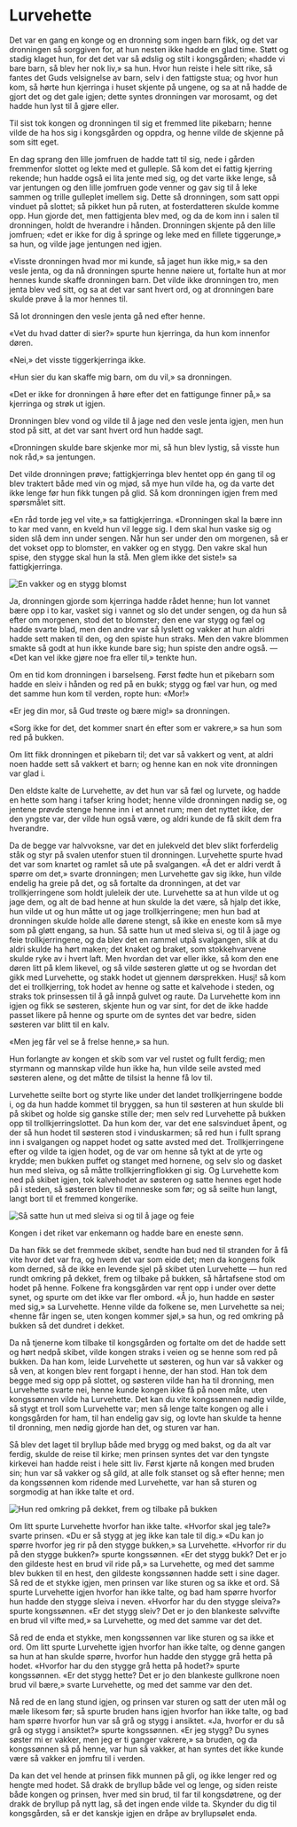 # Lurvehette

Det var en gang en konge og en dronning som ingen barn fikk, og det var dronningen så sorggiven for, at hun nesten ikke hadde en glad time. Støtt og stadig klaget hun, for det det var så ødslig og stilt i kongsgården; «hadde vi bare barn, så blev her nok liv,» sa hun. Hvor hun reiste i hele sitt rike, så fantes det Guds velsignelse av barn, selv i den fattigste stua; og hvor hun kom, så hørte hun kjerringa i huset skjente på ungene, og sa at nå hadde de gjort det og det gale igjen; dette syntes dronningen var morosamt, og det hadde hun lyst til å gjøre eller.

Til sist tok kongen og dronningen til sig et fremmed lite pikebarn; henne vilde de ha hos sig i kongsgården og oppdra, og henne vilde de skjenne på som sitt eget.

En dag sprang den lille jomfruen de hadde tatt til sig, nede i gården fremmenfor slottet og lekte med et gulleple. Så kom det ei fattig kjerring rekende; hun hadde også ei lita jente med sig, og det varte ikke lenge, så var jentungen og den lille jomfruen gode venner og gav sig til å leke sammen og trille gulleplet imellem sig. Dette så dronningen, som satt oppi vinduet på slottet; så pikket hun på ruten, at fosterdatteren skulde komme opp. Hun gjorde det, men fattigjenta blev med, og da de kom inn i salen til dronningen, holdt de hverandre i hånden. Dronningen skjente på den lille jomfruen; «det er ikke for dig å springe og leke med en fillete tiggerunge,» sa hun, og vilde jage jentungen ned igjen.

«Visste dronningen hvad mor mi kunde, så jaget hun ikke mig,» sa den vesle jenta, og da nå dronningen spurte henne nøiere ut, fortalte hun at mor hennes kunde skaffe dronningen barn. Det vilde ikke dronningen tro, men jenta blev ved sitt, og sa at det var sant hvert ord, og at dronningen bare skulde prøve å la mor hennes til.

Så lot dronningen den vesle jenta gå ned efter henne.

«Vet du hvad datter di sier?» spurte hun kjerringa, da hun kom innenfor døren.

«Nei,» det visste tiggerkjerringa ikke.

«Hun sier du kan skaffe mig barn, om du vil,» sa dronningen.

«Det er ikke for dronningen å høre efter det en fattigunge finner på,» sa kjerringa og strøk ut igjen.

Dronningen blev vond og vilde til å jage ned den vesle jenta igjen, men hun stod på sitt, at det var sant hvert ord hun hadde sagt.

«Dronningen skulde bare skjenke mor mi, så hun blev lystig, så visste hun nok råd,» sa jentungen.

Det vilde dronningen prøve; fattigkjerringa blev hentet opp én gang til og blev traktert både med vin og mjød, så mye hun vilde ha, og da varte det ikke lenge før hun fikk tungen på glid. Så kom dronningen igjen frem med spørsmålet sitt.

«En råd torde jeg vel vite,» sa fattigkjerringa. «Dronningen skal la bære inn to kar med vann, en kveld hun vil legge sig. I dem skal hun vaske sig og siden slå dem inn under sengen. Når hun ser under den om morgenen, så er det vokset opp to blomster, en vakker og en stygg. Den vakre skal hun spise, den stygge skal hun la stå. Men glem ikke det siste!» sa fattigkjerringa.

![En vakker og en stygg blomst](./lurvehette_blomst.png)

Ja, dronningen gjorde som kjerringa hadde rådet henne; hun lot vannet bære opp i to kar, vasket sig i vannet og slo det under sengen, og da hun så efter om morgenen, stod det to blomster; den ene var stygg og fæl og hadde svarte blad, men den andre var så lyslett og vakker at hun aldri hadde sett maken til den, og den spiste hun straks. Men den vakre blommen smakte så godt at hun ikke kunde bare sig; hun spiste den andre også. — «Det kan vel ikke gjøre noe fra eller til,» tenkte hun.

Om en tid kom dronningen i barselseng. Først fødte hun et pikebarn som hadde en sleiv i hånden og red på en bukk; stygg og fæl var hun, og med det samme hun kom til verden, ropte hun: «Mor!»

«Er jeg din mor, så Gud trøste og bære mig!» sa dronningen.

«Sorg ikke for det, det kommer snart én efter som er vakrere,» sa hun som red på bukken.

Om litt fikk dronningen et pikebarn til; det var så vakkert og vent, at aldri noen hadde sett så vakkert et barn; og henne kan en nok vite dronningen var glad i.

Den eldste kalte de Lurvehette, av det hun var så fæl og lurvete, og hadde en hette som hang i tafser kring hodet; henne vilde dronningen nødig se, og jentene prøvde stenge henne inn i et annet rum; men det nyttet ikke, der den yngste var, der vilde hun også være, og aldri kunde de få skilt dem fra hverandre.

Da de begge var halvvoksne, var det en julekveld det blev slikt forferdelig ståk og styr på svalen utenfor stuen til dronningen. Lurvehette spurte hvad det var som knartet og ramlet så ute på svalgangen. «Å det er aldri verdt å spørre om det,» svarte dronningen; men Lurvehette gav sig ikke, hun vilde endelig ha greie på det, og så fortalte da dronningen, at det var trollkjerringene som holdt juleleik der ute. Lurvehette sa at hun vilde ut og jage dem, og alt de bad henne at hun skulde la det være, så hjalp det ikke, hun vilde ut og hun måtte ut og jage trollkjerringene; men hun bad at dronningen skulde holde alle dørene stengt, så ikke en eneste kom så mye som på gløtt engang, sa hun. Så satte hun ut med sleiva si, og til å jage og feie trollkjerringene, og da blev det en rammel utpå svalgangen, slik at du aldri skulde ha hørt maken; det knaket og braket, som stokkehvarvene skulde ryke av i hvert laft. Men hvordan det var eller ikke, så kom den ene døren litt på klem likevel, og så vilde søsteren gløtte ut og se hvordan det gikk med Lurvehette, og stakk hodet ut gjennem dørsprekken. Husj! så kom det ei trollkjerring, tok hodet av henne og satte et kalvehode i steden, og straks tok prinsessen til å gå innpå gulvet og raute. Da Lurvehette kom inn igjen og fikk se søsteren, skjente hun og var sint, for det de ikke hadde passet likere på henne og spurte om de syntes det var bedre, siden søsteren var blitt til en kalv.

«Men jeg får vel se å frelse henne,» sa hun.

Hun forlangte av kongen et skib som var vel rustet og fullt ferdig; men styrmann og mannskap vilde hun ikke ha, hun vilde seile avsted med søsteren alene, og det måtte de tilsist la henne få lov til.

Lurvehette seilte bort og styrte like under det landet trollkjerringene bodde i, og da hun hadde kommet til bryggen, sa hun til søsteren at hun skulde bli på skibet og holde sig ganske stille der; men selv red Lurvehette på bukken opp til trollkjerringslottet. Da hun kom der, var det ene salsvinduet åpent, og der så hun hodet til søsteren stod i vinduskarmen; så red hun i fullt sprang inn i svalgangen og nappet hodet og satte avsted med det. Trollkjerringene efter og vilde ta igjen hodet, og de var om henne så tykt at de yrte og krydde; men bukken puffet og stanget med hornene, og selv slo og dasket hun med sleiva, og så måtte trollkjerringflokken gi sig. Og Lurvehette kom ned på skibet igjen, tok kalvehodet av søsteren og satte hennes eget hode på i steden, så søsteren blev til menneske som før; og så seilte hun langt, langt bort til et fremmed kongerike.

![Så satte hun ut med sleiva si og til å jage og feie](./lurvehette_jage.png)

Kongen i det riket var enkemann og hadde bare en eneste sønn.

Da han fikk se det fremmede skibet, sendte han bud ned til stranden for å få vite hvor det var fra, og hvem det var som eide det; men da kongens folk kom derned, så de ikke en levende sjel på skibet uten Lurvehette — hun red rundt omkring på dekket, frem og tilbake på bukken, så hårtafsene stod om hodet på henne. Folkene fra kongsgården var rent opp i under over dette synet, og spurte om det ikke var fler ombord. «Å jo, hun hadde en søster med sig,» sa Lurvehette. Henne vilde da folkene se, men Lurvehette sa nei; «henne får ingen se, uten kongen kommer sjøl,» sa hun, og red omkring på bukken så det dundret i dekket.

Da nå tjenerne kom tilbake til kongsgården og fortalte om det de hadde sett og hørt nedpå skibet, vilde kongen straks i veien og se henne som red på bukken. Da han kom, leide Lurvehette ut søsteren, og hun var så vakker og så ven, at kongen blev rent forgapt i henne, der han stod. Han tok dem begge med sig opp på slottet, og søsteren vilde han ha til dronning, men Lurvehette svarte nei, henne kunde kongen ikke få på noen måte, uten kongssønnen vilde ha Lurvehette. Det kan du vite kongssønnen nødig vilde, så stygt et troll som Lurvehette var; men så lenge talte kongen og alle i kongsgården for ham, til han endelig gav sig, og lovte han skulde ta henne til dronning, men nødig gjorde han det, og sturen var han.

Så blev det laget til bryllup både med brygg og med bakst, og da alt var ferdig, skulde de reise til kirke; men prinsen syntes det var den tyngste kirkevei han hadde reist i hele sitt liv. Først kjørte nå kongen med bruden sin; hun var så vakker og så gild, at alle folk stanset og så efter henne; men da kongssønnen kom ridende med Lurvehette, var han så sturen og sorgmodig at han ikke talte et ord.

![Hun red omkring på dekket, frem og tilbake på bukken](./lurvehette_bukk.png)

Om litt spurte Lurvehette hvorfor han ikke talte. «Hvorfor skal jeg tale?» svarte prinsen. «Du er så stygg at jeg ikke kan tale til dig.» «Du kan jo spørre hvorfor jeg rir på den stygge bukken,» sa Lurvehette. «Hvorfor rir du på den stygge bukken?» spurte kongssønnen. «Er det stygg bukk? Det er jo den gildeste hest en brud vil ride på,» sa Lurvehette, og med det samme blev bukken til en hest, den gildeste kongssønnen hadde sett i sine dager. Så red de et stykke igjen, men prinsen var like sturen og sa ikke et ord. Så spurte Lurvehette igjen hvorfor han ikke talte, og bad ham spørre hvorfor hun hadde den stygge sleiva i neven. «Hvorfor har du den stygge sleiva?» spurte kongssønnen. «Er det stygg sleiv? Det er jo den blankeste sølvvifte en brud vil vifte med,» sa Lurvehette, og med det samme var det det.

Så red de enda et stykke, men kongssønnen var like sturen og sa ikke et ord. Om litt spurte Lurvehette igjen hvorfor han ikke talte, og denne gangen sa hun at han skulde spørre, hvorfor hun hadde den stygge grå hetta på hodet. «Hvorfor har du den stygge grå hetta på hodet?» spurte kongssønnen. «Er det stygg hette? Det er jo den blankeste gullkrone noen brud vil bære,» svarte Lurvehette, og med det samme var den det.

Nå red de en lang stund igjen, og prinsen var sturen og satt der uten mål og mæle likesom før; så spurte bruden hans igjen hvorfor han ikke talte, og bad ham spørre hvorfor hun var så grå og stygg i ansiktet. «Ja, hvorfor er du så grå og stygg i ansiktet?» spurte kongssønnen. «Er jeg stygg? Du synes søster mi er vakker, men jeg er ti ganger vakrere,» sa bruden, og da kongssønnen så på henne, var hun så vakker, at han syntes det ikke kunde være så vakker en jomfru til i verden.

Da kan det vel hende at prinsen fikk munnen på gli, og ikke lenger red og hengte med hodet. Så drakk de bryllup både vel og lenge, og siden reiste både kongen og prinsen, hver med sin brud, til far til kongsdøtrene, og der drakk de bryllup på nytt lag, så det ingen ende vilde ta. Skynder du dig til kongsgården, så er det kanskje igjen en dråpe av bryllupsølet enda.
